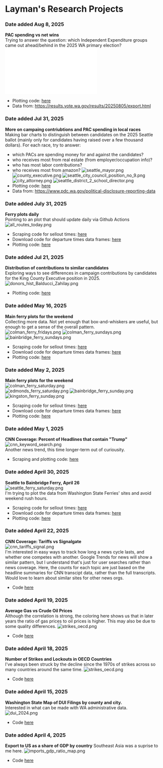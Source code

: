 # Layman's Research Projects

### **Date added** Aug 8, 2025 <br>
**PAC spending vs net wins**  
Trying to answer the question: which Independent Expenditure groups came out ahead/behind in the 2025 WA primary election? 
![2025_primary_pac_win_loss.html](outputs/plots/lobbying/2025_primary_pac_win_loss.html)
- Plotting code: [here](src/campaign_finance/explore_results.R)
- Data from: https://results.vote.wa.gov/results/20250805/export.html

### **Date added** Jul 31, 2025 <br>
**More on campaing contriubtions and PAC spending in local races**  
Making bar charts to distinguish between candidates on the 2025 Seattle ballot (mainly only for candidates having raised over a few thousand dollars). For each race, try to answer: 
- which PACs are spending money for and against the candidates?
- who receives most from real estate (from employer/occupation info)?
- who has most labor contributions?
- who receives most from amazon?
![seattle_mayor.png](outputs/plots/lobbying/seattle_mayor.png)
![county_executive.png](outputs/plots/lobbying/county_executive.png)
![seattle_city_council_position_no_9.png](outputs/plots/lobbying/seattle_city_council_position_no_9.png)
![city_attorney.png](outputs/plots/lobbying/city_attorney.png)
![seattle_district_2_school_director.png](outputs/plots/lobbying/seattle_district_2_school_director.png)
- Plotting code: [here](src/candidate_contributions_bar_charts.R)
- Data from: https://www.pdc.wa.gov/political-disclosure-reporting-data

### **Date added** July 31, 2025 <br>
**Ferry plots daily**  
Pointing to an plot that should update daily via Github Actions
![all_routes_today.png](docs/all_routes_today.png)
- Scraping code for sellout times: [here](src/ferry_scrape.py)
- Download code for departure times data frames: [here](src/ferry_data_download.py)
- Plotting code: [here](src/ferry_plot.py)

### **Date added** Jul 21, 2025 <br>
**Distribution of contributions to similar candidates**  
Exploring ways to see differences in campaign contributions by candidates
for the King County Executive position in 2025. 
![donors_hist_Balducci_Zahilay.png](outputs/plots/lobbying/donors_hist_Balducci_Zahilay.png)
- Plotting code: [here](src/draft_campaign_finance_analysis.py)

### **Date added** May 16, 2025 <br>
**Main ferry plots for the weekend**  
Collecting more data. Not yet enough that box-and-whiskers are useful, but enough to get a sense of the overall pattern.  
![colman_ferry_fridays.png](outputs/plots/colman_ferry_fridays.png)
![colman_ferry_sundays.png](outputs/plots/colman_ferry_sundays.png)
![bainbridge_ferry_sundays.png](outputs/plots/bainbridge_ferry_sundays.png) 
- Scraping code for sellout times: [here](src/ferry_scrape.py)
- Download code for departure times data frames: [here](src/ferry_data_download.py)
- Plotting code: [here](src/ferry_plot.py)

### **Date added** May 2, 2025 <br>
**Main ferry plots for the weekend**  
![colman_ferry_saturday.png](outputs/plots/colman_ferry_saturday.png)  
![edmonds_ferry_saturday.png](outputs/plots/edmonds_ferry_saturday.png)
![bainbridge_ferry_sunday.png](outputs/plots/bainbridge_ferry_sunday.png)
![kingston_ferry_sunday.png](outputs/plots/kingston_ferry_sunday.png)
- Scraping code for sellout times: [here](src/ferry_scrape.py)
- Download code for departure times data frames: [here](src/ferry_data_download.py)
- Plotting code: [here](src/ferry_plot.py)

### **Date added** May 1, 2025 <br>
**CNN Coverage: Percent of Headlines that contain "Trump"**  
![cnn_keyword_search.png](outputs/plots/cnn_keyword_search.png)  
Another news trend, this time longer-term out of curiousity. 
- Scraping and plotting code: [here](src/cnn_analysis.py)

### **Date added** April 30, 2025 <br>
**Seattle to Bainbridge Ferry, April 26**  
![seattle_ferry_saturday.png](outputs/plots/seattle_ferry_saturday.png)  
I'm trying to plot the data from Washington State Ferries' sites and avoid weekend rush hours. 
- Scraping code for sellout times: [here](src/ferry_scrape.py)
- Download code for departure times data frames: [here](src/ferry_data_download.py)
- Plotting code: [here](src/ferry_plot.py)

### **Date added** April 22, 2025 <br>
**CNN Coverage: Tariffs vs Signalgate**  
![cnn_tariffs_signal.png](outputs/plots/cnn_tariffs_signal.png)  
I'm interested in easy ways to track how long a news cycle lasts, and whether one competes with another. Google Trends for news will show a similar pattern, but I understand that's just for user searches rather than news coverage. Here, the counts for each topic are just based on the headline summaries for CNN transcipt data, rather than the full transcripts. Would love to learn about similar sites for other news orgs. 
- Code [here](src/cnn_analysis.py)


### **Date added** April 19, 2025 <br>
**Average Gas vs Crude Oil Prices**  
Although the correlation is strong, the coloring here shows us that in later years the ratio of gas prices to oil prices is higher. This may also be due to some quality differences. 
![strikes_oecd.png](outputs/plots/oil_gas_scatter.png)  
- Code [here](src/oil_v_gas.py)

### **Date added** April 18, 2025 <br>
**Number of Strikes and Lockouts in OECD Countries**  
I've always been struck by the decline since the 1970s of strikes across so many countries around the same time. 
![strikes_oecd.png](outputs/plots/strikes_oecd.png)  
- Code [here](src/strikes.py)

### **Date added** April 15, 2025 <br>
**Washington State Map of DUI Filings by county and city.**  
Interested in what can be made with WA administrative data. 
![dui_2024.png](outputs/plots/dui_2024.png)
- Code [here](src/dui_data.py)


### **Date added** April 4, 2025 <br>
**Export to US as a share of GDP by country**
Southeast Asia was a suprise to me here. 
![imports_gdp_ratio_map.png](outputs/plots/imports_gdp_ratio_map.png)
- Code [here](src/map_tariffs_impact.py)